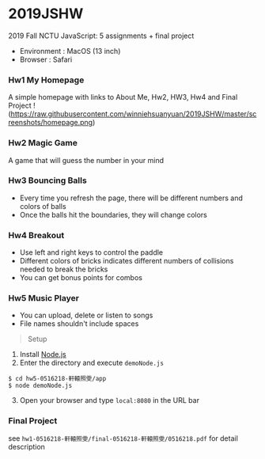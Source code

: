 # 2019JSHW
2019 Fall NCTU JavaScript: 5 assignments + final project
* Environment : MacOS (13 inch)
* Browser : Safari

### Hw1 My Homepage 
A simple homepage with links to About Me, Hw2, HW3, Hw4 and Final Project
!(https://raw.githubusercontent.com/winniehsuanyuan/2019JSHW/master/screenshots/homepage.png)

### Hw2 Magic Game
A game that will guess the number in your mind

### Hw3 Bouncing Balls 
* Every time you refresh the page, there will be different numbers and colors of balls
* Once the balls hit the boundaries, they will change colors

### Hw4 Breakout
* Use left and right keys to control the paddle 
* Different colors of bricks indicates different numbers of collisions needed to break the bricks
* You can get bonus points for combos

### Hw5 Music Player 
* You can upload, delete or listen to songs
* File names shouldn't include spaces
> Setup
1. Install [Node.js](https://nodejs.org/en/)
2. Enter the directory and execute `demoNode.js`
```
$ cd hw5-0516218-軒轅照雯/app
$ node demoNode.js
```
3. Open your browser and type `local:8080` in the URL bar

### Final Project 
see `hw1-0516218-軒轅照雯/final-0516218-軒轅照雯/0516218.pdf` for detail description
